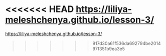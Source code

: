 <<<<<<< HEAD
https://liliya-meleshchenya.github.io/lesson-3/
=======
https://liliya-meleshchenya.github.io/lesson-3/
>>>>>>> 917d30a61f536da692794be201497f351b9ea3e5
